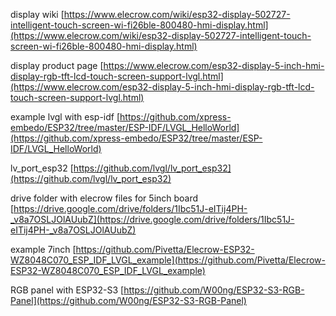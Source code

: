display wiki
[https://www.elecrow.com/wiki/esp32-display-502727-intelligent-touch-screen-wi-fi26ble-800480-hmi-display.html](https://www.elecrow.com/wiki/esp32-display-502727-intelligent-touch-screen-wi-fi26ble-800480-hmi-display.html)

display product page
[https://www.elecrow.com/esp32-display-5-inch-hmi-display-rgb-tft-lcd-touch-screen-support-lvgl.html](https://www.elecrow.com/esp32-display-5-inch-hmi-display-rgb-tft-lcd-touch-screen-support-lvgl.html)

example lvgl with esp-idf
[https://github.com/xpress-embedo/ESP32/tree/master/ESP-IDF/LVGL_HelloWorld](https://github.com/xpress-embedo/ESP32/tree/master/ESP-IDF/LVGL_HelloWorld)

lv_port_esp32
[https://github.com/lvgl/lv_port_esp32](https://github.com/lvgl/lv_port_esp32)

drive folder with elecrow files for 5inch board
[https://drive.google.com/drive/folders/1Ibc51J-eITij4PH-_v8a7OSLJOlAUubZ](https://drive.google.com/drive/folders/1Ibc51J-eITij4PH-_v8a7OSLJOlAUubZ)

example 7inch
[https://github.com/Pivetta/Elecrow-ESP32-WZ8048C070_ESP_IDF_LVGL_example](https://github.com/Pivetta/Elecrow-ESP32-WZ8048C070_ESP_IDF_LVGL_example)

RGB panel with ESP32-S3
[https://github.com/W00ng/ESP32-S3-RGB-Panel](https://github.com/W00ng/ESP32-S3-RGB-Panel)

